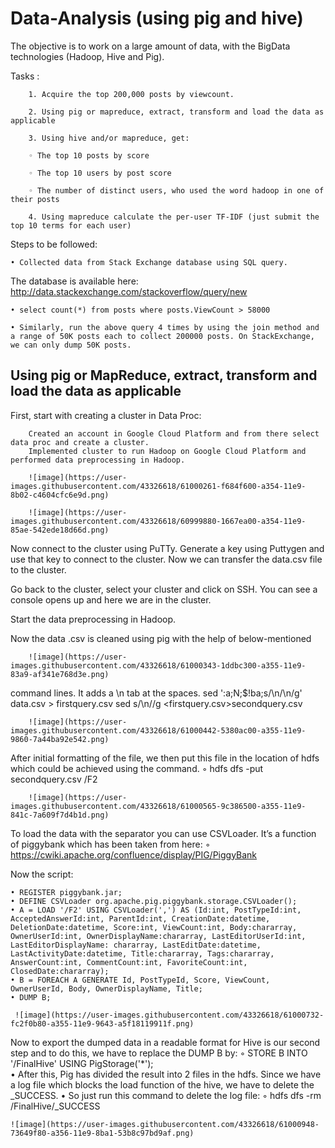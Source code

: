 # Data-Analysis (using pig and hive) 

The objective is to work on a large amount of data, with the BigData technologies (Hadoop, Hive and Pig).

Tasks :

        1. Acquire the top 200,000 posts by viewcount.

        2. Using pig or mapreduce, extract, transform and load the data as applicable

        3. Using hive and/or mapreduce, get:

        ◦ The top 10 posts by score

        ◦ The top 10 users by post score

        ◦ The number of distinct users, who used the word hadoop in one of their posts

        4. Using mapreduce calculate the per-user TF-IDF (just submit the top 10 terms for each user)

Steps to be followed:

    • Collected data from Stack Exchange database using SQL query. 
The database is available here: http://data.stackexchange.com/stackoverflow/query/new

    • select count(*) from posts where posts.ViewCount > 58000

    • Similarly, run the above query 4 times by using the join method and a range of 50K posts each to collect 200000 posts. On StackExchange, we can only dump 50K posts.

## Using pig or MapReduce, extract, transform and load the data as applicable

First, start with creating a cluster in Data Proc:

        Created an account in Google Cloud Platform and from there select data proc and create a cluster.
        Implemented cluster to run Hadoop on Google Cloud Platform and performed data preprocessing in Hadoop.
        
        ![image](https://user-images.githubusercontent.com/43326618/61000261-f684f600-a354-11e9-8b02-c4604cfc6e9d.png)

        ![image](https://user-images.githubusercontent.com/43326618/60999880-1667ea00-a354-11e9-85ae-542ede18d66d.png)

Now connect to the cluster using PuTTy. Generate a key using Puttygen and use that key to connect to the cluster. Now        we can transfer the data.csv file to the cluster.

Go back to the cluster, select your cluster and click on SSH. You can see a console opens up and here we are in the          cluster.

Start the data preprocessing in Hadoop.

Now the data .csv is cleaned using pig with the help of below-mentioned
   
        ![image](https://user-images.githubusercontent.com/43326618/61000343-1ddbc300-a355-11e9-83a9-af341e768d3e.png)

command lines. It adds a \n tab at the spaces.
        sed ':a;N;$!ba;s/\n/\\n/g' data.csv > firstquery.csv
        sed s/\\n//g <firstquery.csv>secondquery.csv
        
        ![image](https://user-images.githubusercontent.com/43326618/61000442-5380ac00-a355-11e9-9860-7a44ba92e542.png)
        
After initial formatting of the file, we then put this file in the location of hdfs which could be achieved using the command.
        ◦ hdfs dfs -put secondquery.csv /F2
        
        ![image](https://user-images.githubusercontent.com/43326618/61000565-9c386500-a355-11e9-841c-7a609f7d4b1d.png)
      
 To load the data with the separator you can use CSVLoader. It’s a function of piggybank which has been taken from here:
        ◦ https://cwiki.apache.org/confluence/display/PIG/PiggyBank
        
Now the script: 

    • REGISTER piggybank.jar;
    • DEFINE CSVLoader org.apache.pig.piggybank.storage.CSVLoader();
    • A = LOAD '/F2' USING CSVLoader(',') AS (Id:int, PostTypeId:int, AcceptedAnswerId:int, ParentId:int, CreationDate:datetime, DeletionDate:datetime, Score:int, ViewCount:int, Body:chararray, OwnerUserId:int, OwnerDisplayName:chararray, LastEditorUserId:int, LastEditorDisplayName: chararray, LastEditDate:datetime, LastActivityDate:datetime, Title:chararray, Tags:chararray, AnswerCount:int, CommentCount:int, FavoriteCount:int, ClosedDate:chararray);
    • B = FOREACH A GENERATE Id, PostTypeId, Score, ViewCount, OwnerUserId, Body, OwnerDisplayName, Title;
    • DUMP B;
    
     ![image](https://user-images.githubusercontent.com/43326618/61000732-fc2f0b80-a355-11e9-9643-a5f18119911f.png)
Now to export the dumped data in a readable format for Hive is our second step and to do this, we have to replace the DUMP B by:
    ◦ STORE B INTO '/FinalHive' USING PigStorage('*');	 	 	
    • After this, Pig has divided the result into 2 files in the hdfs. Since we have a log file which blocks the load function of the hive,  we have to delete the _SUCCESS.
    • So just run this command to delete the log file:
        ◦ hdfs dfs -rm /FinalHive/_SUCCESS
        
    ![image](https://user-images.githubusercontent.com/43326618/61000948-73649f80-a356-11e9-8ba1-53b8c97bd9af.png)




